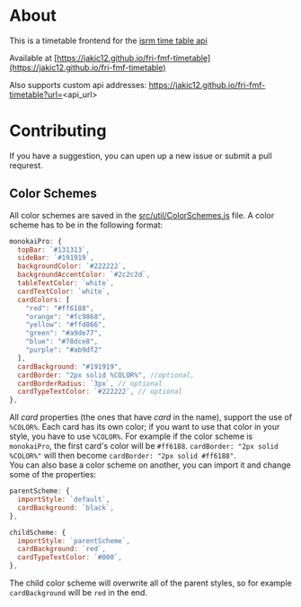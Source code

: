 # About
This is a timetable frontend for the [isrm time table api](https://github.com/plojyon/timetable_scraper)

Available at [https://jakic12.github.io/fri-fmf-timetable](https://jakic12.github.io/fri-fmf-timetable)

Also supports custom api addresses:
https://jakic12.github.io/fri-fmf-timetable?url=<api_url>

# Contributing

If you have a suggestion, you can upen up a new issue or submit a pull requrest.

## Color Schemes

All color schemes are saved in the [src/util/ColorSchemes.js](https://github.com/jakic12/fri-fmf-timetable/blob/master/src/util/colorSchemes.js) file.
A color scheme has to be in the following format:

```js
monokaiPro: {
  topBar: `#131313`,
  sideBar: `#191919`,
  backgroundColor: `#222222`,
  backgroundAccentColor: `#2c2c2d`,
  tableTextColor: `white`,
  cardTextColor: `white`,
  cardColors: [
    "red": "#ff6188",
    "orange": "#fc9868",
    "yellow": "#ffd866",
    "green": "#a9de77",
    "blue": "#78dce8",
    "purple": "#ab9df2"
  ],
  cardBackground: "#191919",
  cardBorder: "2px solid %COLOR%", //optional,
  cardBorderRadius: `3px`, // optional
  cardTypeTextColor: `#222222`, // optional
},
```
All *card* properties (the ones that have *card* in the name), support the use of `%COLOR%`. Each card has its own color; if you want to use that color in your style, you have to use `%COLOR%`. For example if the color scheme is `monokaiPro`, the first card's color will be `#ff6188`. `cardBorder: "2px solid %COLOR%"` will then become `cardBorder: "2px solid #ff6188"`.  
You can also base a color scheme on another, you can import it and change some of the properties:
```js
parentScheme: {
  importStyle: `default`,
  cardBackground: `black`,
},

childScheme: {
  importStyle: `parentScheme`,
  cardBackground: `red`,
  cardTypeTextColor: `#000`,
},
```
The child color scheme will overwrite all of the parent styles, so for example `cardBackground` will be `red` in the end.
